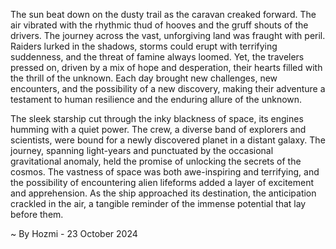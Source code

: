 
The sun beat down on the dusty trail as the caravan creaked forward. The air vibrated with the rhythmic thud of hooves and the gruff shouts of the drivers.  The journey across the vast, unforgiving land was fraught with peril. Raiders lurked in the shadows, storms could erupt with terrifying suddenness, and the threat of famine always loomed. Yet, the travelers pressed on, driven by a mix of hope and desperation, their hearts filled with the thrill of the unknown.  Each day brought new challenges, new encounters, and the possibility of a new discovery, making their adventure a testament to human resilience and the enduring allure of the unknown. 

The sleek starship cut through the inky blackness of space, its engines humming with a quiet power. The crew, a diverse band of explorers and scientists, were bound for a newly discovered planet in a distant galaxy. The journey, spanning light-years and punctuated by the occasional gravitational anomaly, held the promise of unlocking the secrets of the cosmos. The vastness of space was both awe-inspiring and terrifying, and the possibility of encountering alien lifeforms added a layer of excitement and apprehension.  As the ship approached its destination, the anticipation crackled in the air, a tangible reminder of the immense potential that lay before them. 

~ By Hozmi - 23 October 2024
